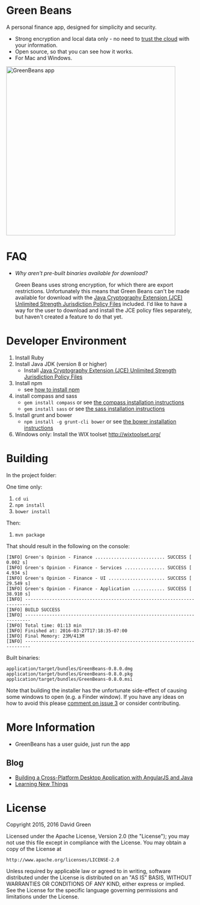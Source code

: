 # Green Beans

A personal finance app, designed for simplicity and security.

* Strong encryption and local data only - no need to [trust the cloud](http://www.informationisbeautiful.net/visualizations/worlds-biggest-data-breaches-hacks/) with your information.
* Open source, so that you can see how it works.
* For Mac and Windows.

<img src="https://raw.githubusercontent.com/greensopinion/greenbeans/master/ui/app/images/help/report-categories-by-month.png" width="450px" alt="GreenBeans app"/>

# FAQ

* *Why aren't pre-built binaries available for download?*

  Green Beans uses strong encryption, for which there are export restrictions.  Unfortunately this means that Green Beans can't be made available for download with the [Java Cryptography Extension (JCE) Unlimited Strength Jurisdiction Policy Files](http://www.oracle.com/technetwork/java/javase/downloads/jce8-download-2133166.html) included.  I'd like to have a way for the user to download and install the JCE policy files separately, but haven't created a feature to do that yet.

# Developer Environment

1. Install Ruby
2. Install Java JDK (version 8 or higher)
   * Install [Java Cryptography Extension (JCE) Unlimited Strength Jurisdiction Policy Files](http://www.oracle.com/technetwork/java/javase/downloads/jce8-download-2133166.html)
3. Install npm
   * see [how to install npm](https://docs.npmjs.com/getting-started/installing-node)
4. install compass and sass
   * ``gem install compass`` or see [the compass installation instructions](http://compass-style.org/install/)
   * ``gem install sass`` or see [the sass installation instructions](http://sass-lang.com/install)
5. Install grunt and bower
   * ``npm install -g grunt-cli bower`` or see [the bower installation instructions](https://www.npmjs.com/package/bower)
6. Windows only: Install the WIX toolset http://wixtoolset.org/

# Building

In the project folder:

One time only:

1. `cd ui`
2. `npm install`
3. `bower install`

Then:

1. `mvn package`

That should result in the following on the console:

````
[INFO] Green's Opinion - Finance .......................... SUCCESS [  0.002 s]
[INFO] Green's Opinion - Finance - Services ............... SUCCESS [  4.934 s]
[INFO] Green's Opinion - Finance - UI ..................... SUCCESS [ 29.549 s]
[INFO] Green's Opinion - Finance - Application ............ SUCCESS [ 38.910 s]
[INFO] ------------------------------------------------------------------------
[INFO] BUILD SUCCESS
[INFO] ------------------------------------------------------------------------
[INFO] Total time: 01:13 min
[INFO] Finished at: 2016-03-27T17:18:35-07:00
[INFO] Final Memory: 23M/413M
[INFO] ------------------------------------------------------------------------
````

Built binaries:

````
application/target/bundles/GreenBeans-0.8.0.dmg
application/target/bundles/GreenBeans-0.8.0.pkg
application/target/bundles/GreenBeans-0.8.0.msi
````

Note that building the installer has the unfortunate side-effect of causing some windows to open (e.g. a Finder window).  If you have any ideas on how to avoid this please [comment on issue 3](https://github.com/greensopinion/greenbeans/issues/3) or consider contributing.

# More Information

* GreenBeans has a user guide, just run the app

## Blog

* [Building a Cross-Platform Desktop Application with AngularJS and Java](http://greensopinion.com/2016/06/01/cross-platform-desktop-application-with-angularjs.html)
* [Learning New Things](http://greensopinion.com/2016/03/30/learning-new-things.html)

# License

Copyright 2015, 2016 David Green

Licensed under the Apache License, Version 2.0 (the "License");
you may not use this file except in compliance with the License.
You may obtain a copy of the License at

    http://www.apache.org/licenses/LICENSE-2.0

Unless required by applicable law or agreed to in writing, software
distributed under the License is distributed on an "AS IS" BASIS,
WITHOUT WARRANTIES OR CONDITIONS OF ANY KIND, either express or implied.
See the License for the specific language governing permissions and
limitations under the License.
